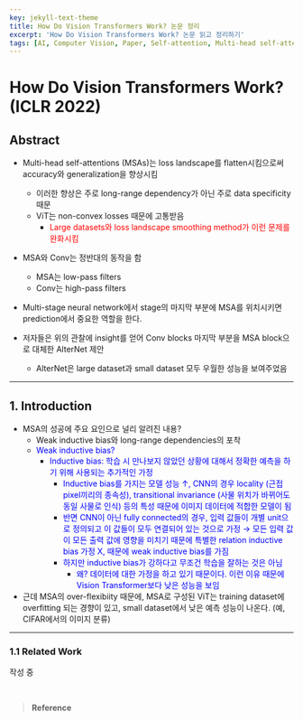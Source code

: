 ```yaml
---
key: jekyll-text-theme
title: How Do Vision Transformers Work? 논문 정리
excerpt: 'How Do Vision Transformers Work? 논문 읽고 정리하기'
tags: [AI, Computer Vision, Paper, Self-attention, Multi-head self-attention, ViT]
---
```


# How Do Vision Transformers Work? (ICLR 2022)

## Abstract

- Multi-head self-attentions (MSAs)는 loss landscape를 flatten시킴으로써 accuracy와 generalization을 향상시킴
  - 이러한 향상은 주로 long-range dependency가 아닌 주로 data specificity 때문
  - ViT는 non-convex losses 때문에 고통받음
    - <span style='color:red'>Large datasets와 loss landscape smoothing method가 이런 문제를 완화시킴</span>
- MSA와 Conv는 정반대의 동작을 함
  - MSA는 low-pass filters
  - Conv는 high-pass filters

- Multi-stage neural network에서 stage의 마지막 부분에 MSA를 위치시키면 prediction에서 중요한 역할을 한다.
- 저자들은 위의 관찰에 insight를 얻어 Conv blocks 마지막 부분을 MSA block으로 대체한 AlterNet 제안
  - AlterNet은 large dataset과 small dataset 모두 우월한 성능을 보여주었음 


---

## 1. Introduction

- MSA의 성공에 주요 요인으로 널리 알려진 내용?
  - Weak inductive bias와 long-range dependencies의 포착
  - <span style='color:blue'>Weak inductive bias?</span>
    - <span style='color:blue'>Inductive bias: 학습 시 만나보지 않았던 상황에 대해서 정확한 예측을 하기 위해 사용되는 추가적인 가정</span>
      - <span style='color:blue'>Inductive bias를 가지는 모델 성능 ↑, CNN의 경우 locality (근접 pixel끼리의 종속성), transitional invariance (사물 위치가 바뀌어도 동일 사물로 인식) 등의 특성 때문에 이미지 데이터에 적합한 모델이 됨</span>
      - <span style='color:blue'>반면 CNN이 아닌 fully connected의 경우, 입력 값들이 개별 unit으로 정의되고 이 값들이 모두 연결되어 있는 것으로 가정 → 모든 입력 값이 모든 출력 값에 영향을 미치기 때문에 특별한 relation inductive bias 가정 X, 때문에 weak inductive bias를 가짐</span>
      - <span style='color:blue'>하지만 inductive bias가 강하다고 무조건 학습을 잘하는 것은 아님</span>
        - <span style='color:blue'>왜? 데이터에 대한 가정을 하고 있기 때문이다. 이런 이유 때문에 Vision Transformer보다 낮은 성능을 보임</span>
- 근데 MSA의 over-flexibiity 때문에, MSA로 구성된 ViT는 training dataset에 overfitting 되는 경향이 있고, small dataset에서 낮은 예측 성능이 나온다. (예, CIFAR에서의 이미지 분류)

---

### 1.1 Related Work

작성 중

<br/>

> **Reference** 
>
> 
